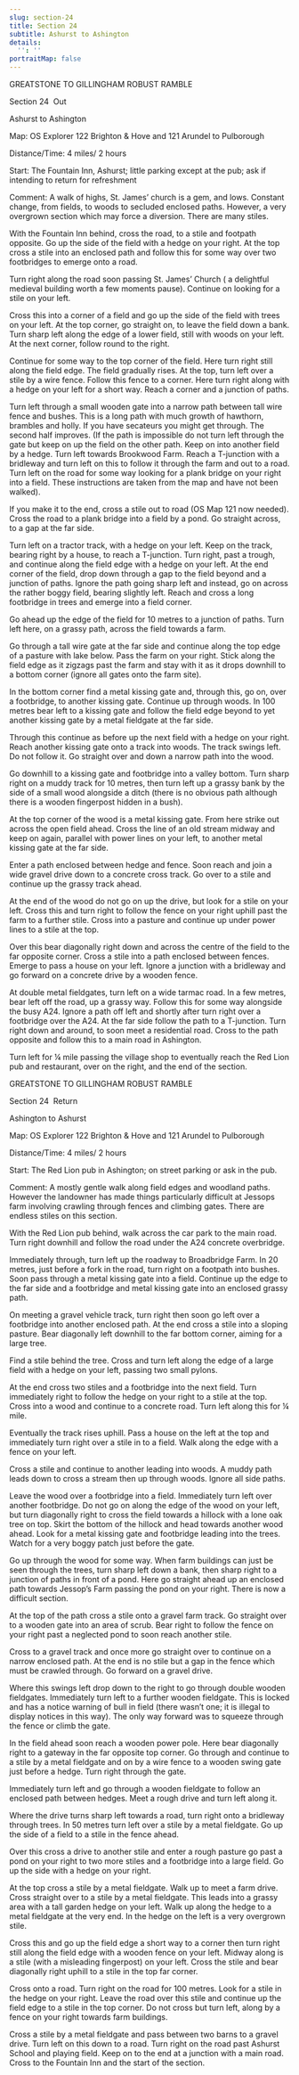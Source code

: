 ```yaml
---
slug: section-24
title: Section 24
subtitle: Ashurst to Ashington
details:
  '': ''
portraitMap: false
---
```

GREATSTONE TO GILLINGHAM ROBUST RAMBLE

Section 24  Out

Ashurst to Ashington

Map: OS Explorer 122 Brighton & Hove and 121 Arundel to Pulborough

Distance/Time: 4 miles/ 2 hours

Start: The Fountain Inn, Ashurst; little parking except at the pub; ask if intending to return for refreshment

Comment: A walk of highs, St. James’ church is a gem, and lows. Constant change, from fields, to woods to secluded enclosed paths. However, a very overgrown section which may force a diversion. There are many stiles.

With the Fountain Inn behind, cross the road, to a stile and footpath opposite. Go up the side of the field with a hedge on your right. At the top cross a stile into an enclosed path and follow this for some way over two footbridges to emerge onto a road.

Turn right along the road soon passing St. James’ Church ( a delightful medieval building worth a few moments pause). Continue on looking for a stile on your left.

Cross this into a corner of a field and go up the side of the field with trees on your left. At the top corner, go straight on, to leave the field down a bank. Turn sharp left along the edge of a lower field, still with woods on your left. At the next corner, follow round to the right.

Continue for some way to the top corner of the field. Here turn right still along the field edge. The field gradually rises. At the top, turn left over a stile by a wire fence. Follow this fence to a corner. Here turn right along with a hedge on your left for a short way. Reach a corner and a junction of paths.

Turn left through a small wooden gate into a narrow path between tall wire fence and bushes. This is a long path with much growth of hawthorn, brambles and holly. If you have secateurs you might get through. The second half improves. (If the path is impossible do not turn left through the gate but keep on up the field on the other path. Keep on into another field by a hedge. Turn left towards Brookwood Farm. Reach a T-junction with a bridleway and turn left on this to follow it through the farm and out to a road. Turn left on the road for some way looking for a plank bridge on your right into a field. These instructions are taken from the map and have not been walked).

If you make it to the end, cross a stile out to road (OS Map 121 now needed). Cross the road to a plank bridge into a field by a pond. Go straight across, to a gap at the far side.

Turn left on a tractor track, with a hedge on your left. Keep on the track, bearing right by a house, to reach a T-junction. Turn right, past a trough, and continue along the field edge with a hedge on your left. At the end corner of the field, drop down through a gap to the field beyond and a junction of paths. Ignore the path going sharp left and instead, go on across the rather boggy field, bearing slightly left. Reach and cross a long footbridge in trees and emerge into a field corner.

Go ahead up the edge of the field for 10 metres to a junction of paths. Turn left here, on a grassy path, across the field towards a farm.

Go through a tall wire gate at the far side and continue along the top edge of a pasture with lake below. Pass the farm on your right. Stick along the field edge as it zigzags past the farm and stay with it as it drops downhill to a bottom corner (ignore all gates onto the farm site).

In the bottom corner find a metal kissing gate and, through this, go on, over a footbridge, to another kissing gate. Continue up through woods. In 100 metres bear left to a kissing gate and follow the field edge beyond to yet another kissing gate by a metal fieldgate at the far side.

Through this continue as before up the next field with a hedge on your right. Reach another kissing gate onto a track into woods. The track swings left. Do not follow it. Go straight over and down a narrow path into the wood.

Go downhill to a kissing gate and footbridge into a valley bottom. Turn sharp right on a muddy track for 10 metres, then turn left up a grassy bank by the side of a small wood alongside a ditch (there is no obvious path although there is a wooden fingerpost hidden in a bush).

At the top corner of the wood is a metal kissing gate. From here strike out across the open field ahead. Cross the line of an old stream midway and keep on again, parallel with power lines on your left, to another metal kissing gate at the far side.

Enter a path enclosed between hedge and fence. Soon reach and join a wide gravel drive down to a concrete cross track. Go over to a stile and continue up the grassy track ahead.

At the end of the wood do not go on up the drive, but look for a stile on your left. Cross this and turn right to follow the fence on your right uphill past the farm to a further stile. Cross into a pasture and continue up under power lines to a stile at the top.

Over this bear diagonally right down and across the centre of the field to the far opposite corner. Cross a stile into a path enclosed between fences. Emerge to pass a house on your left. Ignore a junction with a bridleway and go forward on a concrete drive by a wooden fence.

At double metal fieldgates, turn left on a wide tarmac road. In a few metres, bear left off the road, up a grassy way. Follow this for some way alongside the busy A24. Ignore a path off left and shortly after turn right over a footbridge over the A24. At the far side follow the path to a T-junction. Turn right down and around, to soon meet a residential road. Cross to the path opposite and follow this to a main road in Ashington.

Turn left for ¼ mile passing the village shop to eventually reach the Red Lion pub and restaurant, over on the right, and the end of the section.

GREATSTONE TO GILLINGHAM ROBUST RAMBLE

Section 24  Return

Ashington to Ashurst

Map: OS Explorer 122 Brighton & Hove and 121 Arundel to Pulborough

Distance/Time: 4 miles/ 2 hours

Start: The Red Lion pub in Ashington; on street parking or ask in the pub.

Comment: A mostly gentle walk along field edges and woodland paths. However the landowner has made things particularly difficult at Jessops farm involving crawling through fences and climbing gates. There are endless stiles on this section.

With the Red Lion pub behind, walk across the car park to the main road. Turn right downhill and follow the road under the A24 concrete overbridge.

Immediately through, turn left up the roadway to Broadbridge Farm. In 20 metres, just before a fork in the road, turn right on a footpath into bushes. Soon pass through a metal kissing gate into a field. Continue up the edge to the far side and a footbridge and metal kissing gate into an enclosed grassy path.

On meeting a gravel vehicle track, turn right then soon go left over a footbridge into another enclosed path. At the end cross a stile into a sloping pasture. Bear diagonally left downhill to the far bottom corner, aiming for a large tree.

Find a stile behind the tree. Cross and turn left along the edge of a large field with a hedge on your left, passing two small pylons.

At the end cross two stiles and a footbridge into the next field. Turn immediately right to follow the hedge on your right to a stile at the top. Cross into a wood and continue to a concrete road. Turn left along this for ¼ mile.

Eventually the track rises uphill. Pass a house on the left at the top and immediately turn right over a stile in to a field. Walk along the edge with a fence on your left.

Cross a stile and continue to another leading into woods. A muddy path leads down to cross a stream then up through woods. Ignore all side paths.

Leave the wood over a footbridge into a field. Immediately turn left over another footbridge. Do not go on along the edge of the wood on your left, but turn diagonally right to cross the field towards a hillock with a lone oak tree on top. Skirt the bottom of the hillock and head towards another wood ahead. Look for a metal kissing gate and footbridge leading into the trees. Watch for a very boggy patch just before the gate.

Go up through the wood for some way. When farm buildings can just be seen through the trees, turn sharp left down a bank, then sharp right to a junction of paths in front of a pond. Here go straight ahead up an enclosed path towards Jessop’s Farm passing the pond on your right. There is now a difficult section.

At the top of the path cross a stile onto a gravel farm track. Go straight over to a wooden gate into an area of scrub. Bear right to follow the fence on your right past a neglected pond to soon reach another stile.

Cross to a gravel track and once more go straight over to continue on a narrow enclosed path. At the end is no stile but a gap in the fence which must be crawled through. Go forward on a gravel drive.

Where this swings left drop down to the right to go through double wooden fieldgates. Immediately turn left to a further wooden fieldgate. This is locked and has a notice warning of bull in field (there wasn’t one; it is illegal to display notices in this way). The only way forward was to squeeze through the fence or climb the gate.

In the field ahead soon reach a wooden power pole. Here bear diagonally right to a gateway in the far opposite top corner. Go through and continue to a stile by a metal fieldgate and on by a wire fence to a wooden swing gate just before a hedge. Turn right through the gate.

Immediately turn left and go through a wooden fieldgate to follow an enclosed path between hedges. Meet a rough drive and turn left along it.

Where the drive turns sharp left towards a road, turn right onto a bridleway through trees. In 50 metres turn left over a stile by a metal fieldgate. Go up the side of a field to a stile in the fence ahead.

Over this cross a drive to another stile and enter a rough pasture go past a pond on your right to two more stiles and a footbridge into a large field. Go up the side with a hedge on your right.

At the top cross a stile by a metal fieldgate. Walk up to meet a farm drive. Cross straight over to a stile by a metal fieldgate. This leads into a grassy area with a tall garden hedge on your left. Walk up along the hedge to a metal fieldgate at the very end. In the hedge on the left is a very overgrown stile.

Cross this and go up the field edge a short way to a corner then turn right still along the field edge with a wooden fence on your left. Midway along is a stile (with a misleading fingerpost) on your left. Cross the stile and bear diagonally right uphill to a stile in the top far corner.

Cross onto a road. Turn right on the road for 100 metres. Look for a stile in the hedge on your right. Leave the road over this stile and continue up the field edge to a stile in the top corner. Do not cross but turn left, along by a fence on your right towards farm buildings.

Cross a stile by a metal fieldgate and pass between two barns to a gravel drive. Turn left on this down to a road. Turn right on the road past Ashurst School and playing field. Keep on to the end at a junction with a main road. Cross to the Fountain Inn and the start of the section.
